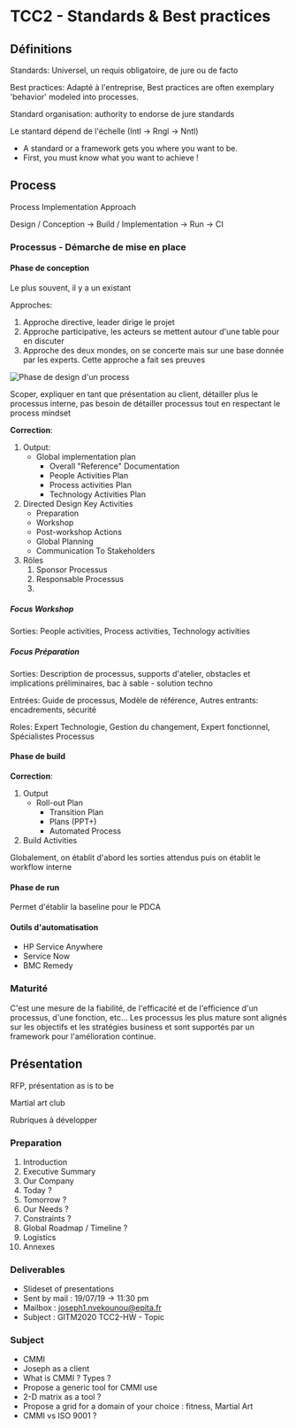 TCC2 - Standards & Best practices
=======================

## Définitions

Standards: Universel, un requis obligatoire, de jure ou de facto

Best practices: Adapté à l'entreprise, Best practices are often exemplary 'behavior' modeled into processes.

Standard organisation: authority to endorse de jure standards

Le stantard dépend de l'échelle (Intl -> Rngl -> Nntl)

* A standard or a framework gets you where you want to be.
* First, you must know what you want to achieve !

## Process

Process Implementation Approach

Design / Conception -> Build / Implementation -> Run -> CI

### Processus - Démarche de mise en place

#### Phase de conception

Le plus souvent, il y a un existant

Approches:

1. Approche directive, leader dirige le projet
2. Approche participative, les acteurs se mettent autour d'une table pour en discuter
3. Approche des deux mondes, on se concerte mais sur une base donnée par les experts. Cette approche a fait ses preuves

![Phase de design d'un process](file://media/1200113602.png)

Scoper, expliquer en tant que présentation au client, détailler plus le processus interne, pas besoin de détailler processus tout en respectant le process mindset

**Correction**:

1. Output:
	* Global implementation plan
		* Overall "Reference" Documentation
		* People Activities Plan
		* Process activities Plan
		* Technology Activities Plan
2. Directed Design Key Activities
	* Preparation
	* Workshop
	* Post-workshop Actions
	* Global Planning
	* Communication To Stakeholders
3. Rôles
	1. Sponsor Processus
	2. Responsable Processus
	3. 

##### Focus Workshop

Sorties: People activities, Process activities, Technology activities

##### Focus Préparation

Sorties: Description de processus, supports d'atelier, obstacles et implications préliminaires, bac à sable - solution techno

Entrées: Guide de processus, Modèle de référence, Autres entrants: encadrements, sécurité

Roles: Expert Technologie, Gestion du changement, Expert fonctionnel, Spécialistes Processus

#### Phase de build

**Correction**:

1. Output
	* Roll-out Plan
		* Transition Plan
		* Plans (PPT+)
		* Automated Process
2. Build Activities

Globalement, on établit d'abord les sorties attendus puis on établit le workflow interne

#### Phase de run

Permet d'établir la baseline pour le PDCA

#### Outils d'automatisation

* HP Service Anywhere
* Service Now
* BMC Remedy

### Maturité

C'est une mesure de la fiabilité, de l'efficacité et de l'efficience d'un processus, d'une fonction, etc... Les processus les plus mature sont alignés sur les objectifs et les stratégies business et sont supportés par un framework pour l'amélioration continue.

## Présentation

RFP, présentation as is to be

Martial art club

Rubriques à développer

### Preparation

1. Introduction
2. Executive Summary
3. Our Company
4. Today ?
5. Tomorrow ?
6. Our Needs ?
7. Constraints ?
8. Global Roadmap / Timeline ?
9. Logistics
10. Annexes

### Deliverables

* Slideset of presentations
* Sent by mail : 19/07/19 -> 11:30 pm
* Mailbox : joseph1.nvekounou@epita.fr
* Subject : GITM2020 TCC2-HW - Topic

### Subject

* CMMI
* Joseph as a client
* What is CMMI ? Types ?
* Propose a generic tool for CMMI use
* 2-D matrix as a tool ?
* Propose a grid for a domain of your choice : fitness, Martial Art
* CMMI vs ISO 9001 ?
